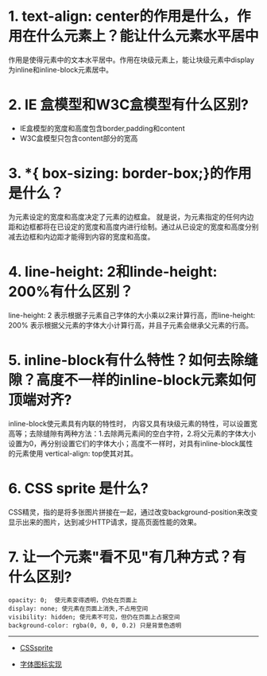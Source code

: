 # 1. text-align: center的作用是什么，作用在什么元素上？能让什么元素水平居中
作用是使得元素中的文本水平居中。作用在块级元素上，能让块级元素中display为inline和inline-block元素居中。
# 2. IE 盒模型和W3C盒模型有什么区别?
- IE盒模型的宽度和高度包含border,padding和content
- W3C盒模型只包含content部分的宽高
# 3. *{ box-sizing: border-box;}的作用是什么？
为元素设定的宽度和高度决定了元素的边框盒。
就是说，为元素指定的任何内边距和边框都将在已设定的宽度和高度内进行绘制。通过从已设定的宽度和高度分别减去边框和内边距才能得到内容的宽度和高度。
# 4. line-height: 2和linde-height: 200%有什么区别？
line-height: 2 表示根据子元素自己字体的大小乘以2来计算行高，而line-height: 200% 表示根据父元素的字体大小计算行高，并且子元素会继承父元素的行高。
# 5. inline-block有什么特性？如何去除缝隙？高度不一样的inline-block元素如何顶端对齐?
inline-block使元素具有内联的特性时， 内容又具有块级元素的特性，可以设置宽高等；去除缝隙有两种方法：1.去除两元素间的空白字符，2.将父元素的字体大小设置为0，再分别设置它们的字体大小；高度不一样时，对具有inline-block属性的元素使用    vertical-align: top使其对其。
# 6. CSS sprite 是什么?
CSS精灵，指的是将多张图片拼接在一起，通过改变background-position来改变显示出来的图片，达到减少HTTP请求，提高页面性能的效果。
# 7. 让一个元素"看不见"有几种方式？有什么区别?
```
opacity: 0;  使元素变得透明，仍处在页面上
display: none; 使元素在页面上消失,不占用空间
visibility: hidden; 使元素不可见，但仍在页面上占据空间
background-color: rgba(0, 0, 0, 0.2) 只是背景色透明
```

---
- [CSSsprite](https://kmac007.github.io/demos/test/sprite.html)

- [字体图标实现](https://kmac007.github.io/demos/test/iconfont.html)